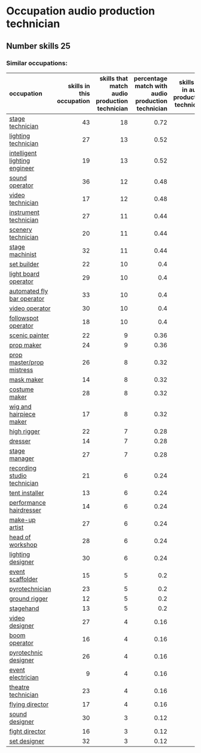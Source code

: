 # Occupation audio production technician
## Number skills 25
### Similar occupations:
| occupation                                                        |   skills in this occupation |   skills that match audio production technician |   percentage match with audio production technician |   skills not in audio production technician |
|:------------------------------------------------------------------|----------------------------:|------------------------------------------------:|----------------------------------------------------:|--------------------------------------------:|
| [stage technician](stage_technician.md)                           |                          43 |                                              18 |                                                0.72 |                                          25 |
| [lighting technician](lighting_technician.md)                     |                          27 |                                              13 |                                                0.52 |                                          14 |
| [intelligent lighting engineer](intelligent_lighting_engineer.md) |                          19 |                                              13 |                                                0.52 |                                           6 |
| [sound operator](sound_operator.md)                               |                          36 |                                              12 |                                                0.48 |                                          24 |
| [video technician](video_technician.md)                           |                          17 |                                              12 |                                                0.48 |                                           5 |
| [instrument technician](instrument_technician.md)                 |                          27 |                                              11 |                                                0.44 |                                          16 |
| [scenery technician](scenery_technician.md)                       |                          20 |                                              11 |                                                0.44 |                                           9 |
| [stage machinist](stage_machinist.md)                             |                          32 |                                              11 |                                                0.44 |                                          21 |
| [set builder](set_builder.md)                                     |                          22 |                                              10 |                                                0.4  |                                          12 |
| [light board operator](light_board_operator.md)                   |                          29 |                                              10 |                                                0.4  |                                          19 |
| [automated fly bar operator](automated_fly_bar_operator.md)       |                          33 |                                              10 |                                                0.4  |                                          23 |
| [video operator](video_operator.md)                               |                          30 |                                              10 |                                                0.4  |                                          20 |
| [followspot operator](followspot_operator.md)                     |                          18 |                                              10 |                                                0.4  |                                           8 |
| [scenic painter](scenic_painter.md)                               |                          22 |                                               9 |                                                0.36 |                                          13 |
| [prop maker](prop_maker.md)                                       |                          24 |                                               9 |                                                0.36 |                                          15 |
| [prop master/prop mistress](prop_master-prop_mistress.md)         |                          26 |                                               8 |                                                0.32 |                                          18 |
| [mask maker](mask_maker.md)                                       |                          14 |                                               8 |                                                0.32 |                                           6 |
| [costume maker](costume_maker.md)                                 |                          28 |                                               8 |                                                0.32 |                                          20 |
| [wig and hairpiece maker](wig_and_hairpiece_maker.md)             |                          17 |                                               8 |                                                0.32 |                                           9 |
| [high rigger](high_rigger.md)                                     |                          22 |                                               7 |                                                0.28 |                                          15 |
| [dresser](dresser.md)                                             |                          14 |                                               7 |                                                0.28 |                                           7 |
| [stage manager](stage_manager.md)                                 |                          27 |                                               7 |                                                0.28 |                                          20 |
| [recording studio technician](recording_studio_technician.md)     |                          21 |                                               6 |                                                0.24 |                                          15 |
| [tent installer](tent_installer.md)                               |                          13 |                                               6 |                                                0.24 |                                           7 |
| [performance hairdresser](performance_hairdresser.md)             |                          14 |                                               6 |                                                0.24 |                                           8 |
| [make-up artist](make-up_artist.md)                               |                          27 |                                               6 |                                                0.24 |                                          21 |
| [head of workshop](head_of_workshop.md)                           |                          28 |                                               6 |                                                0.24 |                                          22 |
| [lighting designer](lighting_designer.md)                         |                          30 |                                               6 |                                                0.24 |                                          24 |
| [event scaffolder](event_scaffolder.md)                           |                          15 |                                               5 |                                                0.2  |                                          10 |
| [pyrotechnician](pyrotechnician.md)                               |                          23 |                                               5 |                                                0.2  |                                          18 |
| [ground rigger](ground_rigger.md)                                 |                          12 |                                               5 |                                                0.2  |                                           7 |
| [stagehand](stagehand.md)                                         |                          13 |                                               5 |                                                0.2  |                                           8 |
| [video designer](video_designer.md)                               |                          27 |                                               4 |                                                0.16 |                                          23 |
| [boom operator](boom_operator.md)                                 |                          16 |                                               4 |                                                0.16 |                                          12 |
| [pyrotechnic designer](pyrotechnic_designer.md)                   |                          26 |                                               4 |                                                0.16 |                                          22 |
| [event electrician](event_electrician.md)                         |                           9 |                                               4 |                                                0.16 |                                           5 |
| [theatre technician](theatre_technician.md)                       |                          23 |                                               4 |                                                0.16 |                                          19 |
| [flying director](flying_director.md)                             |                          17 |                                               4 |                                                0.16 |                                          13 |
| [sound designer](sound_designer.md)                               |                          30 |                                               3 |                                                0.12 |                                          27 |
| [fight director](fight_director.md)                               |                          16 |                                               3 |                                                0.12 |                                          13 |
| [set designer](set_designer.md)                                   |                          32 |                                               3 |                                                0.12 |                                          29 |
